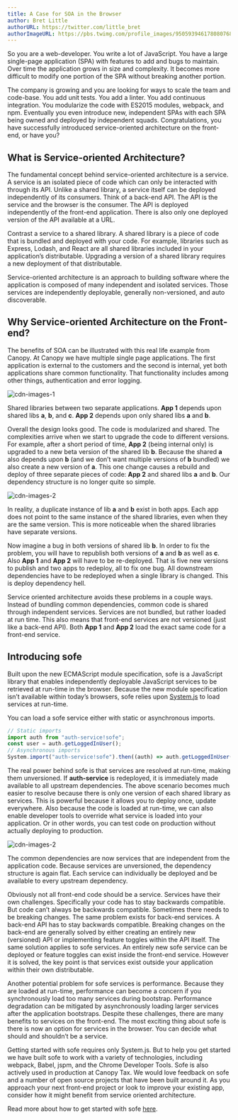 ```yaml
---
title: A Case for SOA in the Browser
author: Bret Little
authorURL: https://twitter.com/little_bret
authorImageURL: https://pbs.twimg.com/profile_images/950593946178080768/eaNp6p-u_400x400.jpg
---
```


So you are a web-developer. You write a lot of JavaScript. You have a large single-page application (SPA) with features to add and bugs to maintain. Over time the application grows in size and complexity. It becomes more difficult to modify one portion of the SPA without breaking another portion.

The company is growing and you are looking for ways to scale the team and code-base. You add unit tests. You add a linter. You add continuous integration. You modularize the code with ES2015 modules, webpack, and npm. Eventually you even introduce new, independent SPAs with each SPA being owned and deployed by independent squads. Congratulations, you have successfully introduced service-oriented architecture on the front-end, or have you?

## What is Service-oriented Architecture?

The fundamental concept behind service-oriented architecture is a service. A service is an isolated piece of code which can only be interacted with through its API. Unlike a shared library, a service itself can be deployed independently of its consumers. Think of a back-end API. The API is the service and the browser is the consumer. The API is deployed independently of the front-end application. There is also only one deployed version of the API available at a URL.

Contrast a service to a shared library. A shared library is a piece of code that is bundled and deployed with your code. For example, libraries such as Express, Lodash, and React are all shared libraries included in your application’s distributable. Upgrading a version of a shared library requires a new deployment of that distributable.

Service-oriented architecture is an approach to building software where the application is composed of many independent and isolated services. Those services are independently deployable, generally non-versioned, and auto discoverable.

## Why Service-oriented Architecture on the Front-end?

The benefits of SOA can be illustrated with this real life example from Canopy. At Canopy we have multiple single page applications. The first application is external to the customers and the second is internal, yet both applications share common functionality. That functionality includes among other things, authentication and error logging.

<img src="https://cdn-images-1.medium.com/max/1600/1*itLASVdD-5a3fm56hfltYQ.png"
     alt="cdn-images-1"
/>

<p style={{color: 'gray', fontSize: '15px', fontStyle: 'italic'}}>Shared libraries between two separate applications. <strong>App 1</strong> depends upon shared libs <strong>a</strong>, <strong>b</strong>, and <strong>c</strong>. <strong>App 2</strong> depends upon only shared libs <strong>a</strong> and <strong>b</strong>.</p>

Overall the design looks good. The code is modularized and shared. The complexities arrive when we start to upgrade the code to different versions. For example, after a short period of time, <strong>App 2</strong> (being internal only) is upgraded to a new beta version of the shared lib <strong>b</strong>. Because the shared <strong>a</strong> also depends upon <strong>b</strong> (and we don’t want multiple versions of <strong>b</strong> bundled) we also create a new version of <strong>a</strong>. This one change causes a rebuild and deploy of three separate pieces of code: <strong>App 2</strong> and shared libs <strong>a</strong> and <strong>b</strong>. Our dependency structure is no longer quite so simple.

<img src="https://cdn-images-1.medium.com/max/1600/1*T5YHqkoZApSvC32jVS0osw.png"
     alt="cdn-images-2"
/>

<p style={{color: 'gray', fontSize: '15px', fontStyle: 'italic'}}>In reality, a duplicate instance of lib <strong>a</strong> and <strong>b</strong> exist in both apps. Each app does not point to the same instance of the shared libraries, even when they are the same version. This is more noticeable when the shared libraries have separate versions.</p>

Now imagine a bug in both versions of shared lib <strong>b</strong>. In order to fix the problem, you will have to republish both versions of <strong>a</strong> and <strong>b</strong> as well as <strong>c</strong>. Also <strong>App 1</strong> and <strong>App 2</strong> will have to be re-deployed. That is five new versions to publish and two apps to redeploy, all to fix one bug. All downstream dependencies have to be redeployed when a single library is changed. This is deploy dependency hell.

Service oriented architecture avoids these problems in a couple ways. Instead of bundling common dependencies, common code is shared through independent services. Services are not bundled, but rather loaded at run time. This also means that front-end services are not versioned (just like a back-end API). Both <strong>App 1</strong> and <strong>App 2</strong> load the exact same code for a front-end service.

## Introducing sofe

Built upon the new ECMAScript module specification, sofe is a JavaScript library that enables independently deployable JavaScript services to be retrieved at run-time in the browser. Because the new module specification isn’t available within today’s browsers, sofe relies upon [System.js](https://github.com/systemjs/systemjs) to load services at run-time.

You can load a sofe service either with static or asynchronous imports.

```js
// Static imports
import auth from "auth-service!sofe";
const user = auth.getLoggedInUser();
// Asynchronous imports
System.import("auth-service!sofe").then((auth) => auth.getLoggedInUser());
```

The real power behind sofe is that services are resolved at run-time, making them unversioned. If <strong>auth-service</strong> is redeployed, it is immediately made available to all upstream dependencies. The above scenario becomes much easier to resolve because there is only one version of each shared library as services. This is powerful because it allows you to deploy once, update everywhere. Also because the code is loaded at run-time, we can also enable developer tools to override what service is loaded into your application. Or in other words, you can test code on production without actually deploying to production.

<img src="https://cdn-images-1.medium.com/max/1600/1*o7IS8yKgYKSDc2w7VpyZFw.png"
     alt="cdn-images-2"
/>

<p style={{color: 'gray', fontSize: '15px', fontStyle: 'italic'}}>The common dependencies are now services that are independent from the application code. Because services are unversioned, the dependency structure is again flat. Each service can individually be deployed and be available to every upstream dependency.</p>

Obviously not all front-end code should be a service. Services have their own challenges. Specifically your code has to stay backwards compatible. But code can’t always be backwards compatible. Sometimes there needs to be breaking changes. The same problem exists for back-end services. A back-end API has to stay backwards compatible. Breaking changes on the back-end are generally solved by either creating an entirely new (versioned) API or implementing feature toggles within the API itself. The same solution applies to sofe services. An entirely new sofe service can be deployed or feature toggles can exist inside the front-end service. However it is solved, the key point is that services exist outside your application within their own distributable.

Another potential problem for sofe services is performance. Because they are loaded at run-time, performance can become a concern if you synchronously load too many services during bootstrap. Performance degradation can be mitigated by asynchronously loading larger services after the application bootstraps. Despite these challenges, there are many benefits to services on the front-end. The most exciting thing about sofe is there is now an option for services in the browser. You can decide what should and shouldn’t be a service.

Getting started with sofe requires only System.js. But to help you get started we have built sofe to work with a variety of technologies, including webpack, Babel, jspm, and the Chrome Developer Tools. Sofe is also actively used in production at Canopy Tax. We would love feedback on sofe and a number of open source projects that have been built around it. As you approach your next front-end project or look to improve your existing app, consider how it might benefit from service oriented architecture.

Read more about how to get started with sofe [here](https://github.com/CanopyTax/sofe).
